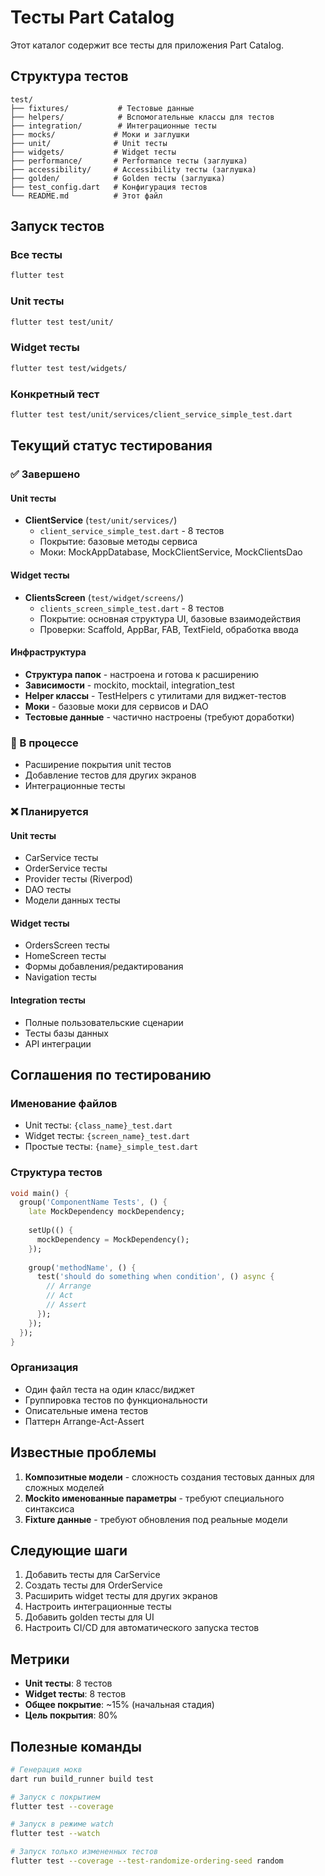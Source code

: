 # Тесты Part Catalog

Этот каталог содержит все тесты для приложения Part Catalog.

## Структура тестов

```
test/
├── fixtures/           # Тестовые данные
├── helpers/            # Вспомогательные классы для тестов
├── integration/        # Интеграционные тесты
├── mocks/             # Моки и заглушки
├── unit/              # Unit тесты
├── widgets/           # Widget тесты
├── performance/       # Performance тесты (заглушка)
├── accessibility/     # Accessibility тесты (заглушка)
├── golden/            # Golden тесты (заглушка)
├── test_config.dart   # Конфигурация тестов
└── README.md          # Этот файл
```

## Запуск тестов

### Все тесты
```bash
flutter test
```

### Unit тесты
```bash
flutter test test/unit/
```

### Widget тесты
```bash
flutter test test/widgets/
```

### Конкретный тест
```bash
flutter test test/unit/services/client_service_simple_test.dart
```

## Текущий статус тестирования

### ✅ Завершено

#### Unit тесты
- **ClientService** (`test/unit/services/`)
  - `client_service_simple_test.dart` - 8 тестов
  - Покрытие: базовые методы сервиса
  - Моки: MockAppDatabase, MockClientService, MockClientsDao

#### Widget тесты
- **ClientsScreen** (`test/widget/screens/`)
  - `clients_screen_simple_test.dart` - 8 тестов
  - Покрытие: основная структура UI, базовые взаимодействия
  - Проверки: Scaffold, AppBar, FAB, TextField, обработка ввода

#### Инфраструктура
- **Структура папок** - настроена и готова к расширению
- **Зависимости** - mockito, mocktail, integration_test
- **Helper классы** - TestHelpers с утилитами для виджет-тестов
- **Моки** - базовые моки для сервисов и DAO
- **Тестовые данные** - частично настроены (требуют доработки)

### 🔄 В процессе

- Расширение покрытия unit тестов
- Добавление тестов для других экранов
- Интеграционные тесты

### ❌ Планируется

#### Unit тесты
- CarService тесты
- OrderService тесты
- Provider тесты (Riverpod)
- DAO тесты
- Модели данных тесты

#### Widget тесты
- OrdersScreen тесты
- HomeScreen тесты
- Формы добавления/редактирования
- Navigation тесты

#### Integration тесты
- Полные пользовательские сценарии
- Тесты базы данных
- API интеграции

## Соглашения по тестированию

### Именование файлов
- Unit тесты: `{class_name}_test.dart`
- Widget тесты: `{screen_name}_test.dart`
- Простые тесты: `{name}_simple_test.dart`

### Структура тестов
```dart
void main() {
  group('ComponentName Tests', () {
    late MockDependency mockDependency;
    
    setUp(() {
      mockDependency = MockDependency();
    });
    
    group('methodName', () {
      test('should do something when condition', () async {
        // Arrange
        // Act  
        // Assert
      });
    });
  });
}
```

### Организация
- Один файл теста на один класс/виджет
- Группировка тестов по функциональности
- Описательные имена тестов
- Паттерн Arrange-Act-Assert

## Известные проблемы

1. **Композитные модели** - сложность создания тестовых данных для сложных моделей
2. **Mockito именованные параметры** - требуют специального синтаксиса
3. **Fixture данные** - требуют обновления под реальные модели

## Следующие шаги

1. Добавить тесты для CarService
2. Создать тесты для OrderService  
3. Расширить widget тесты для других экранов
4. Настроить интеграционные тесты
5. Добавить golden тесты для UI
6. Настроить CI/CD для автоматического запуска тестов

## Метрики

- **Unit тесты**: 8 тестов
- **Widget тесты**: 8 тестов
- **Общее покрытие**: ~15% (начальная стадия)
- **Цель покрытия**: 80%

## Полезные команды

```bash
# Генерация мокв
dart run build_runner build test

# Запуск с покрытием
flutter test --coverage

# Запуск в режиме watch
flutter test --watch

# Запуск только измененных тестов
flutter test --coverage --test-randomize-ordering-seed random
```
